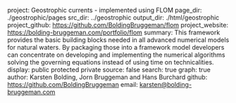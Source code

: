 project: Geostrophic currents - implemented using FLOM
page_dir: ./geostrophic/pages
src_dir: ../geostrophic
output_dir: ./html/geostrophic
project_github: https://github.com/BoldingBruggeman/flom
project_website: https://bolding-bruggeman.com/portfolio/flom
summary: This framework provides the basic building blocks needed in all advanced numerical models for natural waters. By packaging those into a framework model developers can concentrate on developing and implementing the numerical algorithms solving the governing equations instead of using time on technicalities.
display: public
         protected
         private
source: false
search: true
graph: true
author: Karsten Bolding, Jorn Bruggeman and Hans Burchard
github: https://github.com/BoldingBruggeman
email: karsten@bolding-bruggeman.com
